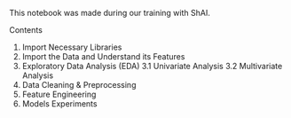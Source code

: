 This notebook was made during our training with ShAI.

Contents
1. Import Necessary Libraries
2. Import the Data and Understand its Features
3. Exploratory Data Analysis (EDA)
3.1 Univariate Analysis
3.2 Multivariate Analysis
4. Data Cleaning & Preprocessing
5. Feature Engineering
6. Models Experiments

